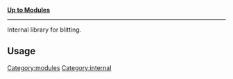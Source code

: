 [**Up to Modules**](:Category:modules "wikilink")

------------------------------------------------------------------------

Internal library for blitting.

Usage
-----

<Category:modules> <Category:internal>
